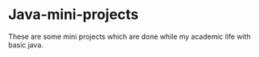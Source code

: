 # Java-mini-projects
These are some mini projects which are done while my academic life with basic java.
